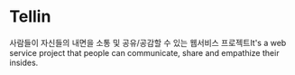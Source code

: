 # Tellin
사람들이 자신들의 내면을 소통 및 공유/공감할 수 있는 웹서비스 프로젝트It's a web service project that people can communicate, share and empathize their insides.
